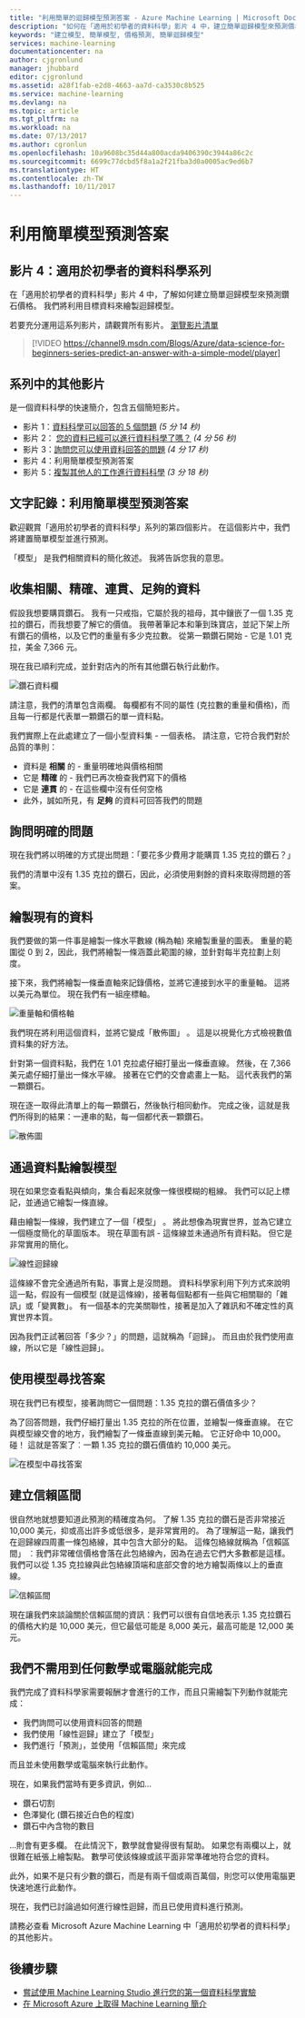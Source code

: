 ```yaml
---
title: "利用簡單的迴歸模型預測答案 - Azure Machine Learning | Microsoft Docs"
description: "如何在「適用於初學者的資料科學」影片 4 中，建立簡單迴歸模型來預測價格。 包含線性迴歸以及目標資料。"
keywords: "建立模型, 簡單模型, 價格預測, 簡單迴歸模型"
services: machine-learning
documentationcenter: na
author: cjgronlund
manager: jhubbard
editor: cjgronlund
ms.assetid: a28f1fab-e2d8-4663-aa7d-ca3530c8b525
ms.service: machine-learning
ms.devlang: na
ms.topic: article
ms.tgt_pltfrm: na
ms.workload: na
ms.date: 07/13/2017
ms.author: cgronlun
ms.openlocfilehash: 10a9608bc35d44a800acda9406390c3944a86c2c
ms.sourcegitcommit: 6699c77dcbd5f8a1a2f21fba3d0a0005ac9ed6b7
ms.translationtype: HT
ms.contentlocale: zh-TW
ms.lasthandoff: 10/11/2017
---
```

# <a name="predict-an-answer-with-a-simple-model"></a>利用簡單模型預測答案
## <a name="video-4-data-science-for-beginners-series"></a>影片 4：適用於初學者的資料科學系列
在「適用於初學者的資料科學」影片 4 中，了解如何建立簡單迴歸模型來預測鑽石價格。 我們將利用目標資料來繪製迴歸模型。

若要充分運用這系列影片，請觀賞所有影片。 [瀏覽影片清單](#other-videos-in-this-series)
<br>

> [!VIDEO https://channel9.msdn.com/Blogs/Azure/data-science-for-beginners-series-predict-an-answer-with-a-simple-model/player]
>
>

## <a name="other-videos-in-this-series"></a>系列中的其他影片
 是一個資料科學的快速簡介，包含五個簡短影片。

* 影片 1：[資料科學可以回答的 5 個問題](data-science-for-beginners-the-5-questions-data-science-answers.md) *(5 分 14 秒)*
* 影片 2： [您的資料已經可以進行資料科學了嗎？](data-science-for-beginners-is-your-data-ready-for-data-science.md) *(4 分 56 秒)*
* 影片 3：[詢問您可以使用資料回答的問題](data-science-for-beginners-ask-a-question-you-can-answer-with-data.md) *(4 分 17 秒)*
* 影片 4：利用簡單模型預測答案
* 影片 5：[複製其他人的工作進行資料科學](data-science-for-beginners-copy-other-peoples-work-to-do-data-science.md) *(3 分 18 秒)*

## <a name="transcript-predict-an-answer-with-a-simple-model"></a>文字記錄：利用簡單模型預測答案
歡迎觀賞「適用於初學者的資料科學」系列的第四個影片。 在這個影片中，我們將建置簡單模型並進行預測。

「模型」  是我們相關資料的簡化敘述。 我將告訴您我的意思。

## <a name="collect-relevant-accurate-connected-enough-data"></a>收集相關、精確、連貫、足夠的資料
假設我想要購買鑽石。 我有一只戒指，它屬於我的祖母，其中鑲嵌了一個 1.35 克拉的鑽石，而我想要了解它的價值。 我帶著筆記本和筆到珠寶店，並記下架上所有鑽石的價格，以及它們的重量有多少克拉數。 從第一顆鑽石開始 - 它是 1.01 克拉，美金 7,366 元。

現在我已順利完成，並針對店內的所有其他鑽石執行此動作。

![鑽石資料欄](./media/data-science-for-beginners-predict-an-answer-with-a-simple-model/diamond-data.png)

請注意，我們的清單包含兩欄。 每欄都有不同的屬性 (克拉數的重量和價格)，而且每一行都是代表單一顆鑽石的單一資料點。

我們實際上在此處建立了一個小型資料集 - 一個表格。 請注意，它符合我們對於品質的準則：

* 資料是 **相關** 的 - 重量明確地與價格相關
* 它是 **精確** 的 - 我們已再次檢查我們寫下的價格
* 它是 **連貫** 的 - 在這些欄中沒有任何空格
* 此外，誠如所見，有 **足夠** 的資料可回答我們的問題

## <a name="ask-a-sharp-question"></a>詢問明確的問題
現在我們將以明確的方式提出問題：「要花多少費用才能購買 1.35 克拉的鑽石？」

我們的清單中沒有 1.35 克拉的鑽石，因此，必須使用剩餘的資料來取得問題的答案。

## <a name="plot-the-existing-data"></a>繪製現有的資料
我們要做的第一件事是繪製一條水平數線 (稱為軸) 來繪製重量的圖表。 重量的範圍從 0 到 2，因此，我們將繪製一條涵蓋此範圍的線，並針對每半克拉劃上刻度。

接下來，我們將繪製一條垂直軸來記錄價格，並將它連接到水平的重量軸。 這將以美元為單位。 現在我們有一組座標軸。

![重量軸和價格軸](./media/data-science-for-beginners-predict-an-answer-with-a-simple-model/weight-and-price-axes.png)

我們現在將利用這個資料，並將它變成「散佈圖」 。 這是以視覺化方式檢視數值資料集的好方法。

針對第一個資料點，我們在 1.01 克拉處仔細打量出一條垂直線。 然後，在 7,366 美元處仔細打量出一條水平線。 接著在它們的交會處畫上一點。 這代表我們的第一顆鑽石。

現在逐一取得此清單上的每一顆鑽石，然後執行相同動作。 完成之後，這就是我們所得到的結果：一連串的點，每一個都代表一顆鑽石。

![散佈圖](./media/data-science-for-beginners-predict-an-answer-with-a-simple-model/scatter-plot.png)

## <a name="draw-the-model-through-the-data-points"></a>通過資料點繪製模型
現在如果您查看點與傾向，集合看起來就像一條很模糊的粗線。 我們可以記上標記，並通過它繪製一條直線。

藉由繪製一條線，我們建立了一個「模型」 。 將此想像為現實世界，並為它建立一個極度簡化的草圖版本。 現在草圖有誤 - 這條線並未通過所有資料點。 但它是非常實用的簡化。

![線性迴歸線](./media/data-science-for-beginners-predict-an-answer-with-a-simple-model/linear-regression-line.png)

這條線不會完全通過所有點，事實上是沒問題。 資料科學家利用下列方式來說明這一點，假設有一個模型 (就是這條線)，接著每個點都有一些與它相關聯的「雜訊」或「變異數」。 有一個基本的完美關聯性，接著是加入了雜訊和不確定性的真實世界本質。

因為我們正試著回答「多少？」的問題，這就稱為「迴歸」。 而且由於我們使用直線，所以它是「線性迴歸」。

## <a name="use-the-model-to-find-the-answer"></a>使用模型尋找答案
現在我們已有模型，接著詢問它一個問題：1.35 克拉的鑽石價值多少？

為了回答問題，我們仔細打量出 1.35 克拉的所在位置，並繪製一條垂直線。 在它與模型線交會的地方，我們繪製了一條垂直線到美元軸。 它正好命中 10,000。 碰！ 這就是答案了︰一顆 1.35 克拉的鑽石價值約 10,000 美元。

![在模型中尋找答案](./media/data-science-for-beginners-predict-an-answer-with-a-simple-model/find-the-answer.png)

## <a name="create-a-confidence-interval"></a>建立信賴區間
很自然地就想要知道此預測的精確度為何。 了解 1.35 克拉的鑽石是否非常接近 10,000 美元，抑或高出許多或低很多，是非常實用的。 為了理解這一點，讓我們在迴歸線四周畫一條包絡線，其中包含大部分的點。 這條包絡線就稱為「信賴區間」 ︰我們非常確信價格會落在此包絡線內，因為在過去它們大多數都是這樣。 我們可以從 1.35 克拉線與此包絡線頂端和底部交會的地方繪製兩條以上的垂直線。

![信賴區間](./media/data-science-for-beginners-predict-an-answer-with-a-simple-model/confidence-interval.png)

現在讓我們來談論關於信賴區間的資訊：我們可以很有自信地表示 1.35 克拉鑽石的價格大約是 10,000 美元，但它最低可能是 8,000 美元，最高可能是 12,000 美元。

## <a name="were-done-with-no-math-or-computers"></a>我們不需用到任何數學或電腦就能完成
我們完成了資料科學家需要報酬才會進行的工作，而且只需繪製下列動作就能完成：

* 我們詢問可以使用資料回答的問題
* 我們使用「線性迴歸」建立了「模型」
* 我們進行「預測」，並使用「信賴區間」來完成

而且並未使用數學或電腦來執行此動作。

現在，如果我們當時有更多資訊，例如...

* 鑽石切割
* 色澤變化 (鑽石接近白色的程度)
* 鑽石中內含物的數目

...則會有更多欄。 在此情況下，數學就會變得很有幫助。 如果您有兩欄以上，就很難在紙張上繪製點。 數學可使該條線或該平面非常準確地符合您的資料。

此外，如果不是只有少數的鑽石，而是有兩千個或兩百萬個，則您可以使用電腦更快速地進行此動作。

現在，我們已討論過如何進行線性迴歸，而且已使用資料進行預測。

請務必查看 Microsoft Azure Machine Learning 中「適用於初學者的資料科學」的其他影片。

## <a name="next-steps"></a>後續步驟
* [嘗試使用 Machine Learning Studio 進行您的第一個資料科學實驗](create-experiment.md)
* [在 Microsoft Azure 上取得 Machine Learning 簡介](what-is-machine-learning.md)
